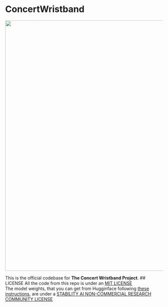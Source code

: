# ConcertWristband
<p align="center">
    <img src="figures/collage_1.jpg" width="800">
</p>

This is the official codebase for **The Concert Wristband Project**. ## LICENSE
All the code from this repo is under an [MIT LICENSE](LICENSE)  
The model weights, that you can get from Hugginface following [these instructions](/models/readme.md), are under a [STABILITY AI NON-COMMERCIAL RESEARCH COMMUNITY LICENSE](WEIGHTS_LICENSE)  
